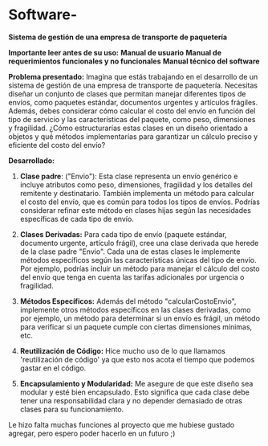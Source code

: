 # Software-
**Sistema de gestión de una empresa de transporte de paquetería**

**Importante leer antes de su uso:**
**Manual de usuario**
**Manual de requerimientos funcionales y no funcionales**
**Manual técnico del software**

**Problema presentado:**
Imagina que estás trabajando en el desarrollo de un sistema de gestión de una empresa de transporte de paquetería. Necesitas diseñar un conjunto de clases que permitan manejar diferentes tipos de envíos, como paquetes estándar, documentos urgentes y artículos frágiles. Además, debes considerar cómo calcular el costo del envío en función del tipo de servicio y las características del paquete, como peso, dimensiones y fragilidad. ¿Cómo estructurarías estas clases en un diseño orientado a objetos y qué métodos implementarías para garantizar un cálculo preciso y eficiente del costo del envío?

**Desarrollado:**

1. **Clase padre**: ("Envio"): Esta clase representa un envío genérico e incluye atributos como peso, dimensiones, fragilidad y los detalles del remitente y destinatario. También implementa un método para calcular el costo del envío, que es común para todos los tipos de envíos. Podrías considerar refinar este método en clases hijas según las necesidades específicas de cada tipo de envío.

2. **Clases Derivadas:** Para cada tipo de envío (paquete estándar, documento urgente, artículo frágil), cree una clase derivada que herede de la clase padre "Envio". Cada una de estas clases le implemente métodos específicos según las características únicas del tipo de envío. Por ejemplo, podrías incluir un método para manejar el cálculo del costo del envío que tenga en cuenta las tarifas adicionales por urgencia o fragilidad.

3. **Métodos Específicos:** Además del método "calcularCostoEnvio", implemente otros métodos específicos en las clases derivadas, como por ejemplo, un método para determinar si un envío es frágil, un método para verificar si un paquete cumple con ciertas dimensiones mínimas, etc.

4. **Reutilización de Código:** Hice mucho uso de lo que llamamos 'reutilización de código' ya que esto nos acota el tiempo que podemos gastar en el código.

5. **Encapsulamiento y Modularidad:** Me asegure de que este diseño sea modular y esté bien encapsulado. Esto significa que cada clase debe tener una responsabilidad clara y no depender demasiado de otras clases para su funcionamiento.


Le hizo falta muchas funciones al proyecto que me hubiese gustado agregar, pero espero poder hacerlo en un futuro ;)
